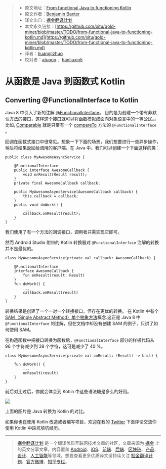 > * 原文地址：[From functional Java to functioning Kotlin](https://medium.com/google-developers/from-functional-java-to-functioning-kotlin-a4874a4a7a5)
> * 原文作者：[Benjamin Baxter](https://medium.com/@benbaxter?source=post_header_lockup)
> * 译文出自：[掘金翻译计划](https://github.com/xitu/gold-miner)
> * 本文永久链接：[https://github.com/xitu/gold-miner/blob/master/TODO/from-functional-java-to-functioning-kotlin.md](https://github.com/xitu/gold-miner/blob/master/TODO/from-functional-java-to-functioning-kotlin.md)
> * 译者：[huanglizhuo](https://github.com/huanglizhuo)
> * 校对者：[atuooo](https://github.com/atuooo) 、[hanliuxin5](https://github.com/hanliuxin5)

# 从函数是 Java 到函数式 Kotlin

## Converting @FunctionalInterface to Kotlin

Java 8 中引入了新的注解 [@FunctionalInterface](https://docs.oracle.com/javase/8/docs/api/java/lang/FunctionalInterface.html)。 目的是为创建一个带有非默认方法的接口，这样这个接口就可以将函数模拟成面向对象语言中的一等公民。。 比如, [Comparable](https://docs.oracle.com/javase/8/docs/api/java/lang/Comparable.html) 就是只带有一个 [compareTo](https://docs.oracle.com/javase/8/docs/api/java/lang/Comparable.html#compareTo-T-) 方法的 `@FunctionalInterface` 。

回调在函数式接口中很常见。想象一下下面的场景，我们想要进行一些异步操作， 稍后将结果返回给调用的客户端。在 Java 中，我们可以创建一个下面这样的类：

```
public class MyAwesomeAsyncService {
   
    @FunctionalInterface
    public interface AwesomeCallback {
        void onResult(Result result);
    }
    private final AwesomeCallback callback;
   
    public MyAwesomeAsyncService(AwesomeCallback callback) {
        this.callback = callback;
    }
    public void doWork() {
        ...
        callback.onResult(result);
    }
}
```

我们使用了有一个方法的回调接口，调用者只需实现它即可。

然而 Android Studio 附带的 Kotlin 转换器对 `@FunctionalInterface` 注解的转换并不是最优的。

```
class MyAwesomeAsyncService(private val callback: AwesomeCallback) {
   
    @FunctionalInterface
    interface AwesomeCallback {
        fun onResult(result: Result)
    }
    fun doWork() {
        ...
        callback.onResult(result)
    }
}
```

转换结果是创建了一个一对一个转换接口，但存在更优的转换。
在 Kotlin 中有个 [SAM（Single Abstract Method）单个抽象方法](https://kotlinlang.org/docs/reference/java-interop.html#sam-conversions)概念.这正是 Java 8 中 `@FunctionalInterface` 的注解，但在文档中却没有创建 SAM 的例子，只讲了如何使用 SAM。

在构造函数中把接口转换为函数后，`@FunctionalInterface` 部分的样板代码从 96 个字符减少到 38 个字符，这可是减少了 40 %。


```
class MyAwesomeAsyncService(private val onResult: (Result) -> Unit) {
    
    fun doWork() {
        ...
        onResult(result)
    }
}
```

前后对比过后，你就会体会到 Kotlin 中这些语法糖是多么的好用。

![](https://cdn-images-1.medium.com/max/800/1*E8Kf0zST9OFFPYJGmjBiPw.png)

上面的图片是 Java 转换为 Kotlin 的对比。

如果你也在使用 Kotlin 改造或者编写项目，欢迎在我的 [Twitter](https://twitter.com/benjamintravels) 下面评论交流你使用 Kotlin 中踩坑填坑经历。

---

> [掘金翻译计划](https://github.com/xitu/gold-miner) 是一个翻译优质互联网技术文章的社区，文章来源为 [掘金](https://juejin.im) 上的英文分享文章。内容覆盖 [Android](https://github.com/xitu/gold-miner#android)、[iOS](https://github.com/xitu/gold-miner#ios)、[前端](https://github.com/xitu/gold-miner#前端)、[后端](https://github.com/xitu/gold-miner#后端)、[区块链](https://github.com/xitu/gold-miner#区块链)、[产品](https://github.com/xitu/gold-miner#产品)、[设计](https://github.com/xitu/gold-miner#设计)、[人工智能](https://github.com/xitu/gold-miner#人工智能)等领域，想要查看更多优质译文请持续关注 [掘金翻译计划](https://github.com/xitu/gold-miner)、[官方微博](http://weibo.com/juejinfanyi)、[知乎专栏](https://zhuanlan.zhihu.com/juejinfanyi)。
